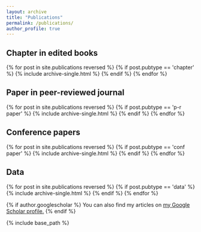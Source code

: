 ```yaml
---
layout: archive
title: "Publications"
permalink: /publications/
author_profile: true
---
```


<h2>Chapter in edited books</h2>
{% for post in site.publications reversed %}
  {% if post.pubtype == 'chapter' %}
      {% include archive-single.html %}
  {% endif %}
{% endfor %}

<h2>Paper in peer-reviewed journal</h2>
{% for post in site.publications reversed %}
  {% if post.pubtype == 'p-r paper' %}
      {% include archive-single.html %}
  {% endif %}
{% endfor %}

<h2>Conference papers</h2>
{% for post in site.publications reversed %}
  {% if post.pubtype == 'conf paper' %}
      {% include archive-single.html %}
  {% endif %}
{% endfor %}

<h2>Data</h2>
{% for post in site.publications reversed %}
  {% if post.pubtype == 'data' %}
      {% include archive-single.html %}
  {% endif %}
{% endfor %}

{% if author.googlescholar %}
  You can also find my articles on <u><a href="{{author.googlescholar}}">my Google Scholar profile</a>.</u>
{% endif %}

{% include base_path %}

